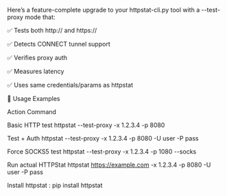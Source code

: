 
Here’s a feature-complete upgrade to your httpstat-cli.py tool with a --test-proxy mode that:

✅ Tests both http:// and https://

✅ Detects CONNECT tunnel support

✅ Verifies proxy auth

✅ Measures latency

✅ Uses same credentials/params as httpstat


🧪 Usage Examples

Action	Command

Basic HTTP test	httpstat --test-proxy -x 1.2.3.4 -p 8080

Test + Auth	httpstat --test-proxy -x 1.2.3.4 -p 8080 -U user -P pass

Force SOCKS5 test	httpstat --test-proxy -x 1.2.3.4 -p 1080 --socks

Run actual HTTPStat	httpstat https://example.com -x 1.2.3.4 -p 8080 -U user -P pass



Install httpstat : pip install httpstat
